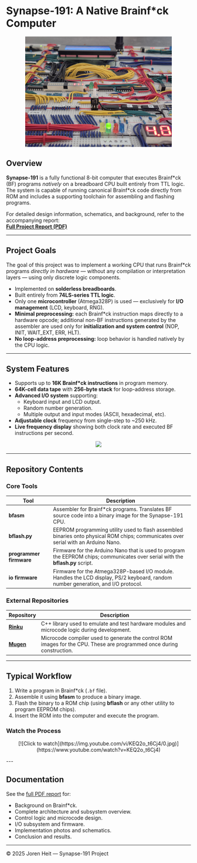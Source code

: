 # Synapse-191: A Native Brainf*ck Computer 
<p align="center"><kbd><img src="doc/img/pics/1000041125.jpg" width="400"/></kbd></p>

## Overview

**Synapse-191** is a fully functional 8-bit computer that executes Brainf\*ck (BF) programs *natively* on a breadboard CPU built entirely from TTL logic. The system is capable of running canonical Brainf*ck code directly from ROM and includes a supporting toolchain for assembling and flashing programs.

For detailed design information, schematics, and background, refer to the accompanying report:  
**[Full Project Report (PDF)](./doc/report.pdf)**

---

## Project Goals

The goal of this project was to implement a working CPU that runs Brainf*ck programs *directly in hardware* — without any compilation or interpretation layers — using only discrete logic components.

- Implemented on **solderless breadboards**.
- Built entirely from **74LS-series TTL logic**.
- Only one **microcontroller** (Atmega328P) is used — exclusively for **I/O management** (LCD, keyboard, RNG).
- **Minimal preprocessing:** each Brainf*ck instruction maps directly to a hardware opcode; additional non-BF instructions generated by the assembler are used only for **initialization and system control** (NOP, INIT, WAIT\_EXT, ERR, HLT).
- **No loop-address preprocessing:** loop behavior is handled natively by the CPU logic.

---

## System Features

- Supports up to **16K Brainf*ck instructions** in program memory.
- **64K-cell data tape** with **256-byte stack** for loop-address storage.
- **Advanced I/O system** supporting:
  - Keyboard input and LCD output.
  - Random number generation.
  - Multiple output and input modes (ASCII, hexadecimal, etc).
- **Adjustable clock** frequency from single-step to ~250 kHz.
- **Live frequency display** showing both clock rate and executed BF instructions per second.


<p align="center"><kbd><img src="doc/img/pics/1000041133.jpg" width="400"/></kbd></p>

---

## Repository Contents

### Core Tools

| Tool | Description |
|------|--------------|
| **bfasm** | Assembler for Brainf*ck programs. Translates BF source code into a binary image for the Synapse-191 CPU. |
| **bflash\.py** | EEPROM programming utility used to flash assembled binaries onto physical ROM chips; communicates over serial with an Arduino Nano. |
| **programmer firmware** | Firmware for the Arduino Nano that is used to program the EEPROM chips; communicates over serial with the **bflash\.py** script. |
| **io firmware** | Firmware for the Atmega328P-based I/O module. Handles the LCD display, PS/2 keyboard, random number generation, and I/O protocol. |


### External Repositories

| Repository | Description |
|-------------|--------------|
| **[Rinku](https://github.com/jorenheit/rinku)** | C++ library used to emulate and test hardware modules and microcode logic during development. |
| **[Mugen](https://github.com/jorenheit/mugen)** | Microcode compiler used to generate the control ROM images for the CPU. These are programmed once during construction. |

---

## Typical Workflow

1. Write a program in Brainf*ck (`.bf` file).
2. Assemble it using **bfasm** to produce a binary image.
3. Flash the binary to a ROM chip (using **bflash** or any other utility to program EEPROM chips).
4. Insert the ROM into the computer and execute the program.

### Watch the Process
<p align="center">
[![Click to watch](https://img.youtube.com/vi/KEQ2o_t6Cj4/0.jpg)](https://www.youtube.com/watch?v=KEQ2o_t6Cj4)
</p>
---

## Documentation

See the [full PDF report](./doc/report.pdf) for:

- Background on Brainf*ck.
- Complete architecture and subsystem overview.
- Control logic and microcode design.
- I/O subsystem and firmware.
- Implementation photos and schematics.
- Conclusion and results.

---

© 2025 Joren Heit — Synapse-191 Project
